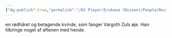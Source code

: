 ```yaml
---
{"dg-publish":true,"permalink":"/02 Player/Erukana (Nissen)/People/Rocielle De angél/"}
---
```


en rødhåret og betagende kvinde, som fanger Vargoth Zuls øje. Han tilbringe noget af aftenen med hende.